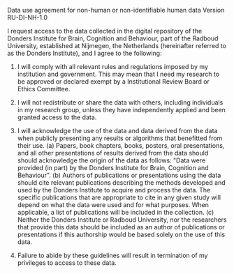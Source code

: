 Data use agreement for non-human or non-identifiable human data
Version RU-DI-NH-1.0

I request access to the data collected in the digital repository of the Donders Institute for Brain, Cognition and Behaviour, part of the Radboud University, established at Nijmegen, the Netherlands (hereinafter referred to as the Donders Institute), and I agree to the following:

1. I will comply with all relevant rules and regulations imposed by my institution and government.  This may mean that I need my research to be approved or declared exempt by a Institutional Review Board or Ethics Committee.  

2. I will  not redistribute or share the data with others, including individuals in my research group, unless they have independently applied and been granted access to the data.

3. I will acknowledge the use of the data and data derived from the data when publicly presenting any results or algorithms that benefitted from their use.
 (a) Papers, book chapters, books, posters, oral presentations, and all other presentations of results derived from the data should should acknowledge the origin of the data as follows: "Data were provided (in part) by the Donders Institute for Brain, Cognition and Behaviour".
 (b) Authors of publications or presentations using the data should cite relevant publications describing the methods developed and used by the Donders Institute to acquire and process the data. The specific publications that are appropriate to cite in any given study will depend on what the data were used and for what purposes. When applicable, a list of publications will be included in the collection.
 (c) Neither the Donders Institute or Radboud University, nor the researchers that provide this data should be included as an author of publications or presentations if this authorship would be based solely on the use of this data.

4. Failure to abide by these guidelines will result in termination of my privileges to access to these data.

